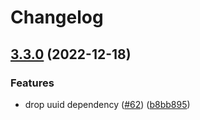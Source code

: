 # Changelog

## [3.3.0](https://github.com/eggjs/egg-multipart/compare/v3.2.0...v3.3.0) (2022-12-18)


### Features

* drop uuid dependency ([#62](https://github.com/eggjs/egg-multipart/issues/62)) ([b8bb895](https://github.com/eggjs/egg-multipart/commit/b8bb895acec33f4b1476ad35a06718529d6ad067))
